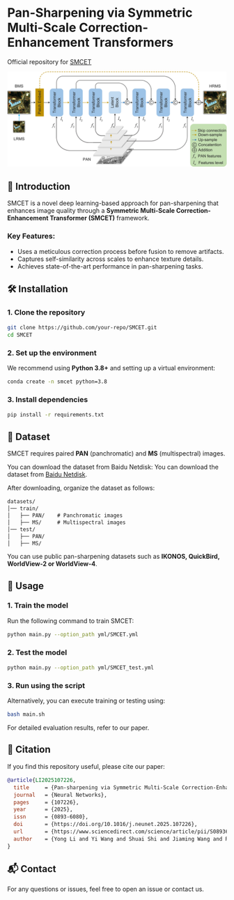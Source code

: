 
# Pan-Sharpening via Symmetric Multi-Scale Correction-Enhancement Transformers 

Official repository for [SMCET](https://doi.org/10.1016/j.neunet.2025.107226)  

![Method Architecture](pic/method.jpg)  

## 📌 Introduction  
SMCET is a novel deep learning-based approach for pan-sharpening that enhances image quality through a **Symmetric Multi-Scale Correction-Enhancement Transformer (SMCET)** framework.  

### **Key Features:**  
- Uses a meticulous correction process before fusion to remove artifacts.  
- Captures self-similarity across scales to enhance texture details.  
- Achieves state-of-the-art performance in pan-sharpening tasks.  

## 🛠 Installation  
### **1. Clone the repository**  

```bash
git clone https://github.com/your-repo/SMCET.git
cd SMCET
```

### **2. Set up the environment**  
We recommend using **Python 3.8+** and setting up a virtual environment:  
```bash
conda create -n smcet python=3.8

```

### **3. Install dependencies**  
```bash
pip install -r requirements.txt
```

## 📂 Dataset  
SMCET requires paired **PAN** (panchromatic) and **MS** (multispectral) images.

You can download the dataset from Baidu Netdisk:
You can download the dataset from [Baidu Netdisk](https://pan.baidu.com/s/13UdyF5AoTllDJGDpFfBTvw?pwd=36y6).

After downloading, organize the dataset as follows: 
```
datasets/
│── train/
│   ├── PAN/    # Panchromatic images
│   ├── MS/     # Multispectral images
│── test/
│   ├── PAN/
│   ├── MS/
```
You can use public pan-sharpening datasets such as **IKONOS, QuickBird, WorldView-2 or WorldView-4**.

## 🚀 Usage  
### **1. Train the model**  
Run the following command to train SMCET:  
```bash
python main.py --option_path yml/SMCET.yml
```  

### **2. Test the model**  
```bash
python main.py --option_path yml/SMCET_test.yml
```

### **3. Run using the script**  
Alternatively, you can execute training or testing using:  
```bash
bash main.sh
```


For detailed evaluation results, refer to our paper.

## 📖 Citation  
If you find this repository useful, please cite our paper:  

```bibtex
@article{LI2025107226,
  title     = {Pan-sharpening via Symmetric Multi-Scale Correction-Enhancement Transformers},
  journal   = {Neural Networks},
  pages     = {107226},
  year      = {2025},
  issn      = {0893-6080},
  doi       = {https://doi.org/10.1016/j.neunet.2025.107226},
  url       = {https://www.sciencedirect.com/science/article/pii/S0893608025001054},
  author    = {Yong Li and Yi Wang and Shuai Shi and Jiaming Wang and Ruiyang Wang and Mengqian Lu and Fan Zhang}
}
```

## 📬 Contact  
For any questions or issues, feel free to open an issue or contact us.
